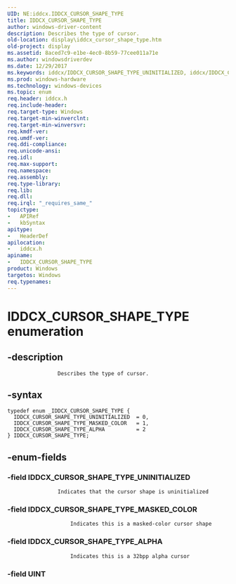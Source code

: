 ```yaml
---
UID: NE:iddcx.IDDCX_CURSOR_SHAPE_TYPE
title: IDDCX_CURSOR_SHAPE_TYPE
author: windows-driver-content
description: Describes the type of cursor.
old-location: display\iddcx_cursor_shape_type.htm
old-project: display
ms.assetid: 8aced7c9-e1be-4ec0-8b59-77cee011a71e
ms.author: windowsdriverdev
ms.date: 12/29/2017
ms.keywords: iddcx/IDDCX_CURSOR_SHAPE_TYPE_UNINITIALIZED, iddcx/IDDCX_CURSOR_SHAPE_TYPE_ALPHA, display.iddcx_cursor_shape_type, IDDCX_CURSOR_SHAPE_TYPE_UNINITIALIZED, IDDCX_CURSOR_SHAPE_TYPE, iddcx/IDDCX_CURSOR_SHAPE_TYPE, iddcx/IDDCX_CURSOR_SHAPE_TYPE_MASKED_COLOR, IDDCX_CURSOR_SHAPE_TYPE_MASKED_COLOR, IDDCX_CURSOR_SHAPE_TYPE enumeration [Display Devices], IDDCX_CURSOR_SHAPE_TYPE_ALPHA
ms.prod: windows-hardware
ms.technology: windows-devices
ms.topic: enum
req.header: iddcx.h
req.include-header: 
req.target-type: Windows
req.target-min-winverclnt: 
req.target-min-winversvr: 
req.kmdf-ver: 
req.umdf-ver: 
req.ddi-compliance: 
req.unicode-ansi: 
req.idl: 
req.max-support: 
req.namespace: 
req.assembly: 
req.type-library: 
req.lib: 
req.dll: 
req.irql: "_requires_same_"
topictype:
-	APIRef
-	kbSyntax
apitype:
-	HeaderDef
apilocation:
-	iddcx.h
apiname:
-	IDDCX_CURSOR_SHAPE_TYPE
product: Windows
targetos: Windows
req.typenames: 
---
```


# IDDCX_CURSOR_SHAPE_TYPE enumeration


## -description



                    Describes the type of cursor.
                


## -syntax


````
typedef enum _IDDCX_CURSOR_SHAPE_TYPE { 
  IDDCX_CURSOR_SHAPE_TYPE_UNINITIALIZED  = 0,
  IDDCX_CURSOR_SHAPE_TYPE_MASKED_COLOR   = 1,
  IDDCX_CURSOR_SHAPE_TYPE_ALPHA          = 2
} IDDCX_CURSOR_SHAPE_TYPE;
````


## -enum-fields




### -field IDDCX_CURSOR_SHAPE_TYPE_UNINITIALIZED


                        
                    Indicates that the cursor shape is uninitialized


### -field IDDCX_CURSOR_SHAPE_TYPE_MASKED_COLOR


                        Indicates this is a masked-color cursor shape
                    


### -field IDDCX_CURSOR_SHAPE_TYPE_ALPHA


                        Indicates this is a 32bpp alpha cursor
                    


### -field UINT



